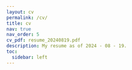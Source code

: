 ```yaml
---
layout: cv
permalink: /cv/
title: cv
nav: true
nav_order: 5
cv_pdf: resume_20240819.pdf
description: My resume as of 2024 - 08 - 19.
toc:
  sidebar: left
---
```

